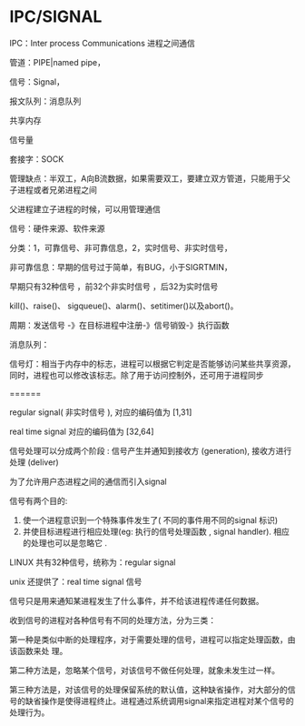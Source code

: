 # IPC/SIGNAL

IPC：Inter process Communications 进程之间通信

管道：PIPE|named pipe，

信号：Signal，

报文队列：消息队列

共享内存

信号量

套接字：SOCK

管理缺点：半双工，A向B流数据，如果需要双工，要建立双方管道，只能用于父子进程或者兄弟进程之间

父进程建立子进程的时候，可以用管理通信

信号：硬件来源、软件来源

分类：1，可靠信号、非可靠信息，2，实时信号、非实时信号，

非可靠信息：早期的信号过于简单，有BUG，小于SIGRTMIN，

早期只有32种信号 ，前32个非实时信号 ，后32为实时信号

kill\(\)、raise\(\)、 sigqueue\(\)、alarm\(\)、setitimer\(\)以及abort\(\)。

周期：发送信号 \-》在目标进程中注册\-》信号销毁\-》执行函数

消息队列：

信号灯：相当于内存中的标志，进程可以根据它判定是否能够访问某些共享资源，同时，进程也可以修改该标志。除了用于访问控制外，还可用于进程同步

======

regular signal\( 非实时信号 \), 对应的编码值为 \[1,31\]

real time signal 对应的编码值为 \[32,64\]

信号处理可以分成两个阶段 : 信号产生并通知到接收方 \(generation\), 接收方进行处理 \(deliver\)

为了允许用户态进程之间的通信而引入signal

信号有两个目的:

1. 使一个进程意识到一个特殊事件发生了\( 不同的事件用不同的signal 标识\)
2. 并使目标进程进行相应处理\(eg: 执行的信号处理函数 , signal handler\). 相应的处理也可以是忽略它 .

LINUX 共有32种信号，统称为：regular signal

unix 还提供了：real time signal 信号

信号只是用来通知某进程发生了什么事件，并不给该进程传递任何数据。

收到信号的进程对各种信号有不同的处理方法，分为三类：

第一种是类似中断的处理程序，对于需要处理的信号，进程可以指定处理函数，由该函数来处 理。

第二种方法是，忽略某个信号，对该信号不做任何处理，就象未发生过一样。

第三种方法是，对该信号的处理保留系统的默认值，这种缺省操作，对大部分的信 号的缺省操作是使得进程终止。进程通过系统调用signal来指定进程对某个信号的处理行为。
